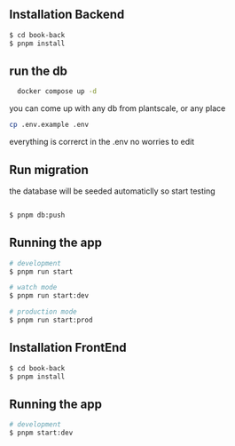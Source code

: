 ## Installation Backend


```bash
$ cd book-back
$ pnpm install
```

## run the db

```bash
  docker compose up -d
```

you can come up with any db from plantscale, or any place


```bash
cp .env.example .env
```

everything is correrct in the .env no worries to edit


## Run migration 

the database will be seeded automaticlly so start testing

```bash

$ pnpm db:push
```

## Running the app

```bash
# development
$ pnpm run start

# watch mode
$ pnpm run start:dev

# production mode
$ pnpm run start:prod
```


## Installation FrontEnd

```bash
$ cd book-back
$ pnpm install
```

## Running the app

```bash
# development
$ pnpm start:dev

```
